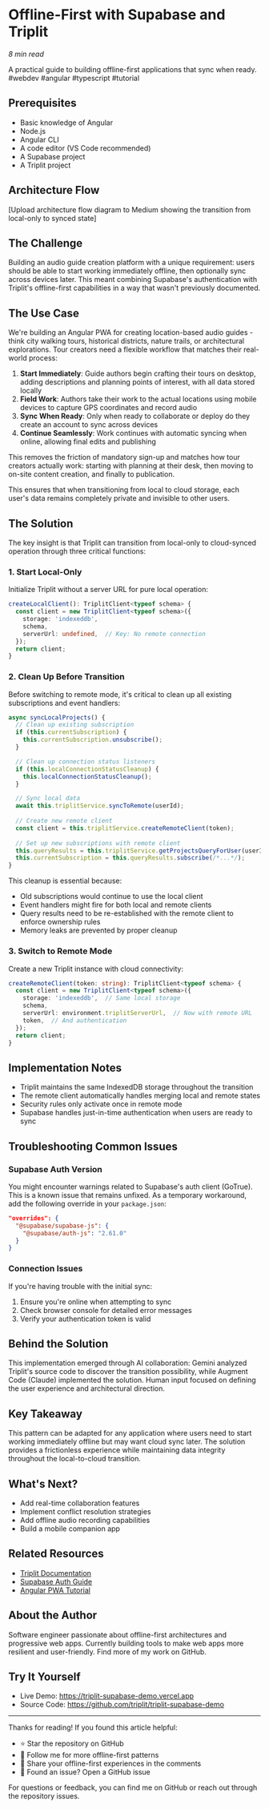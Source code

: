 # Offline-First with Supabase and Triplit
_8 min read_

A practical guide to building offline-first applications that sync when ready.
#webdev #angular #typescript #tutorial

## Prerequisites
- Basic knowledge of Angular
- Node.js
- Angular CLI
- A code editor (VS Code recommended)
- A Supabase project
- A Triplit project

## Architecture Flow
[Upload architecture flow diagram to Medium showing the transition from local-only to synced state]

## The Challenge
Building an audio guide creation platform with a unique requirement: users should be able to start working immediately offline, then optionally sync across devices later. This meant combining Supabase's authentication with Triplit's offline-first capabilities in a way that wasn't previously documented.

## The Use Case
We're building an Angular PWA for creating location-based audio guides - think city walking tours, historical districts, nature trails, or architectural explorations. Tour creators need a flexible workflow that matches their real-world process:

1. **Start Immediately**: Guide authors begin crafting their tours on desktop, adding descriptions and planning points of interest, with all data stored locally
2. **Field Work**: Authors take their work to the actual locations using mobile devices to capture GPS coordinates and record audio
3. **Sync When Ready**: Only when ready to collaborate or deploy do they create an account to sync across devices
4. **Continue Seamlessly**: Work continues with automatic syncing when online, allowing final edits and publishing

This removes the friction of mandatory sign-up and matches how tour creators actually work: starting with planning at their desk, then moving to on-site content creation, and finally to publication.

This ensures that when transitioning from local to cloud storage, each user's data remains completely private and invisible to other users.

## The Solution
The key insight is that Triplit can transition from local-only to cloud-synced operation through three critical functions:

### 1. Start Local-Only
Initialize Triplit without a server URL for pure local operation:

```typescript
createLocalClient(): TriplitClient<typeof schema> {
  const client = new TriplitClient<typeof schema>({
    storage: 'indexeddb',
    schema,
    serverUrl: undefined,  // Key: No remote connection
  });
  return client;
}
```

### 2. Clean Up Before Transition
Before switching to remote mode, it's critical to clean up all existing subscriptions and event handlers:

```typescript
async syncLocalProjects() {
  // Clean up existing subscription
  if (this.currentSubscription) {
    this.currentSubscription.unsubscribe();
  }

  // Clean up connection status listeners
  if (this.localConnectionStatusCleanup) {
    this.localConnectionStatusCleanup();
  }

  // Sync local data
  await this.triplitService.syncToRemote(userId);
  
  // Create new remote client
  const client = this.triplitService.createRemoteClient(token);
  
  // Set up new subscriptions with remote client
  this.queryResults = this.triplitService.getProjectsQueryForUser(userId);
  this.currentSubscription = this.queryResults.subscribe(/*...*/);
}
```

This cleanup is essential because:
- Old subscriptions would continue to use the local client
- Event handlers might fire for both local and remote clients
- Query results need to be re-established with the remote client to enforce ownership rules
- Memory leaks are prevented by proper cleanup

### 3. Switch to Remote Mode
Create a new Triplit instance with cloud connectivity:

```typescript
createRemoteClient(token: string): TriplitClient<typeof schema> {
  const client = new TriplitClient<typeof schema>({
    storage: 'indexeddb',  // Same local storage
    schema,
    serverUrl: environment.triplitServerUrl,  // Now with remote URL
    token,  // And authentication
  });
  return client;
}
```

## Implementation Notes
- Triplit maintains the same IndexedDB storage throughout the transition
- The remote client automatically handles merging local and remote states
- Security rules only activate once in remote mode
- Supabase handles just-in-time authentication when users are ready to sync

## Troubleshooting Common Issues

### Supabase Auth Version
You might encounter warnings related to Supabase's auth client (GoTrue). This is a known issue that remains unfixed. As a temporary workaround, add the following override in your `package.json`:

```json
"overrides": {
  "@supabase/supabase-js": {
    "@supabase/auth-js": "2.61.0"
  }
}
```

### Connection Issues
If you're having trouble with the initial sync:
1. Ensure you're online when attempting to sync
2. Check browser console for detailed error messages
3. Verify your authentication token is valid

## Behind the Solution
This implementation emerged through AI collaboration: Gemini analyzed Triplit's source code to discover the transition possibility, while Augment Code (Claude) implemented the solution. Human input focused on defining the user experience and architectural direction.

## Key Takeaway
This pattern can be adapted for any application where users need to start working immediately offline but may want cloud sync later. The solution provides a frictionless experience while maintaining data integrity throughout the local-to-cloud transition.

## What's Next?
- Add real-time collaboration features
- Implement conflict resolution strategies
- Add offline audio recording capabilities
- Build a mobile companion app

## Related Resources
- [Triplit Documentation](https://triplit.dev)
- [Supabase Auth Guide](https://supabase.com/docs/guides/auth)
- [Angular PWA Tutorial](https://angular.io/guide/service-worker-getting-started)

## About the Author
Software engineer passionate about offline-first architectures and progressive web apps. Currently building tools to make web apps more resilient and user-friendly. Find more of my work on GitHub.

## Try It Yourself
- Live Demo: https://triplit-supabase-demo.vercel.app
- Source Code: https://github.com/triplit/triplit-supabase-demo

---

Thanks for reading! If you found this article helpful:
- ⭐ Star the repository on GitHub
- 🔄 Follow me for more offline-first patterns
- 💬 Share your offline-first experiences in the comments
- 🐛 Found an issue? Open a GitHub issue

For questions or feedback, you can find me on GitHub or reach out through the repository issues.


